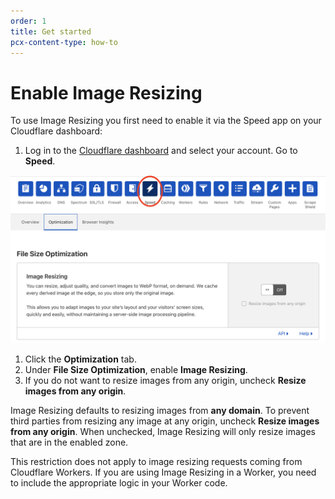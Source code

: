 ```yaml
---
order: 1
title: Get started
pcx-content-type: how-to
---
```


# Enable Image Resizing

To use Image Resizing you first need to enable it via the Speed app on your Cloudflare dashboard:

1. Log in to the [Cloudflare dashboard](https://dash.cloudflare.com/) and select your account. Go to **Speed**.

  <div class="full-img">

![Image Resizing options in Cloudflare's dashboard](../static/image-resizing.png)

  </div>

1. Click the **Optimization** tab.
1. Under **File Size Optimization**, enable **Image Resizing**.
1. If you do not want to resize images from any origin, uncheck **Resize images from any origin**.

<Aside type="note" header="Note">

Image Resizing defaults to resizing images from **any domain**. To prevent third parties from resizing any image at any origin, uncheck **Resize images from any origin**. When unchecked, Image Resizing will only resize images that are in the enabled zone.

This restriction does not apply to image resizing requests coming from Cloudflare Workers. If you are using Image Resizing in a Worker, you need to include the appropriate logic in your Worker code.

</Aside>
